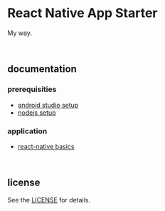 # React Native App Starter

My way.

<br />




## documentation

### prerequisities

* [android studio setup](./doc/android-studio-setup.md)
* [nodejs setup](./doc/nodejs-setup.md)

### application

* [react-native basics](./doc/rn-basics.md)

<br />




## license

See the [LICENSE](./LICENSE) for details.
